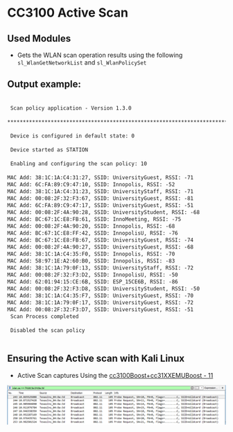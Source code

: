 # CC3100 Active Scan

## Used Modules

* Gets the WLAN scan operation results using the following `sl_WlanGetNetworkList` and `sl_WlanPolicySet`

## Output example:

```

 Scan policy application - Version 1.3.0

*******************************************************************************

 Device is configured in default state: 0 

 Device started as STATION 

 Enabling and configuring the scan policy: 10 

MAC Add: 38:1C:1A:C4:31:27, SSID: UniversityGuest, RSSI: -71
MAC Add: 6C:FA:89:C9:47:10, SSID: Innopolis, RSSI: -52
MAC Add: 38:1C:1A:C4:31:23, SSID: UniversityStaff, RSSI: -71
MAC Add: 00:08:2F:32:F3:67, SSID: UniversityGuest, RSSI: -81
MAC Add: 6C:FA:89:C9:47:17, SSID: UniversityGuest, RSSI: -51
MAC Add: 00:08:2F:4A:90:28, SSID: UniversityStudent, RSSI: -68
MAC Add: BC:67:1C:E8:FB:61, SSID: InnoMeeting, RSSI: -75
MAC Add: 00:08:2F:4A:90:20, SSID: Innopolis, RSSI: -68
MAC Add: BC:67:1C:E8:FF:42, SSID: InnopolisU, RSSI: -76
MAC Add: BC:67:1C:E8:FB:67, SSID: UniversityGuest, RSSI: -74
MAC Add: 00:08:2F:4A:90:27, SSID: UniversityGuest, RSSI: -68
MAC Add: 38:1C:1A:C4:35:F0, SSID: Innopolis, RSSI: -70
MAC Add: 58:97:1E:A2:60:B0, SSID: Innopolis, RSSI: -83
MAC Add: 38:1C:1A:79:0F:13, SSID: UniversityStaff, RSSI: -72
MAC Add: 00:08:2F:32:F3:D2, SSID: InnopolisU, RSSI: -50
MAC Add: 62:01:94:15:CE:6B, SSID: ESP_15CE6B, RSSI: -86
MAC Add: 00:08:2F:32:F3:D8, SSID: UniversityStudent, RSSI: -50
MAC Add: 38:1C:1A:C4:35:F7, SSID: UniversityGuest, RSSI: -70
MAC Add: 38:1C:1A:79:0F:17, SSID: UniversityGuest, RSSI: -72
MAC Add: 00:08:2F:32:F3:D7, SSID: UniversityGuest, RSSI: -51
 Scan Process completed 

 Disabled the scan policy
 
 ```

## Ensuring the Active scan with Kali Linux 

* Active Scan captures Using the [cc3100Boost+cc31XXEMUBoost - 11](ActiveScan/cc3100-active-monitoring-channel-1.pcapng)
 
![](ActiveScan/kali-captures.PNG)
  